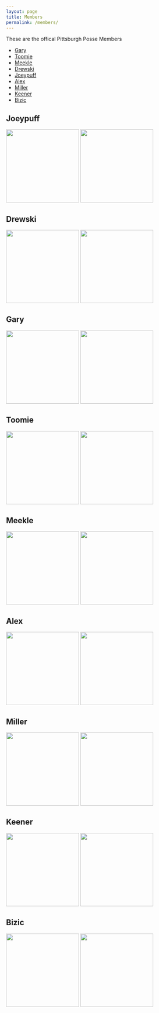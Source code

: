 ```yaml
---
layout: page
title: Members
permalink: /members/
---
```

These are the offical Pittsburgh Posse Members
* [Gary](#gary)
* [Toomie](#toomie)
* [Meekle](#meekle)
* [Drewski](#drewski)
* [Joeypuff](#joeypuff)
* [Alex](#alex)
* [Miller](#miller)
* [Keener](#keener)
* [Bizic](#bizic)

## Joeypuff
<img src="{{ site.url}}/assets/joeypuffkiss.jpg" width="200">
<img src="{{ site.url}}/assets/joeypuff_spiffy.jpg" width="200">

## Drewski

<img src="{{ site.url }}/assets/drew_before.jpg" width="200">
<img src="{{ site.url }}/assets/drew_hula.jpg" width="200">

## Gary

<img src="{{ site.url }}/assets/gary_young.jpg" width="200">
<img src="{{ site.url }}/assets/gary_now.jpg" width="200">

## Toomie

<img src="{{ site.url }}/assets/toomie_young.jpg" width="200">
<img src="{{ site.url }}/assets/toomie_work.jpg" width="200">

## Meekle

<img src="{{ site.url }}/assets/meekle_young.jpg" width="200">
<img src="{{ site.url }}/assets/meekle_now.jpg" width="200">

## Alex
<img src="{{ site.url }}/assets/alex_young.jpg" width="200">
<img src="{{ site.url }}/assets/alex_now.jpg" width="200">

## Miller
<img src="{{ site.url }}/assets/miller_young.jpg" width="200">
<img src="{{ site.url }}/assets/miller_now.jpg" width="200">

## Keener
<img src="{{ site.url }}/assets/keener_young.jpg" width="200">
<img src="{{ site.url }}/assets/keener_now.jpg" width="200">

## Bizic
<img src="{{ site.url }}/assets/milan_now.jpg" width="200">
<img src="{{ site.url }}/assets/milan_old.jpg" width="200">
